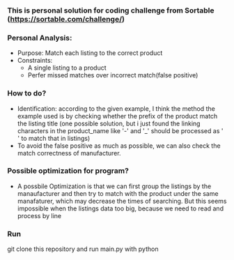 ### This is personal solution for coding challenge from Sortable (https://sortable.com/challenge/)


### Personal Analysis:
- Purpose: Match each listing to the correct product
- Constraints: 
	- A single listing to a product 
	- Perfer missed matches over incorrect match(false positive)

### How to do?
- Identification: according to the given example, I think the method the example used is by checking whether the prefix of the product match the listing title (one possible solution, but i just found the linking characters in the product_name like '-' and '_' should be processed as ' ' to match that in listings)
- To avoid the false positive as much as possible, we can also check the match correctness of manufacturer.

### Possible optimization for program?
- A possbile Optimization is that we can first group the listings by the manaufacturer and then try to match with the product under the same manafaturer, which may decrease the times of searching. But this seems impossible when the listings data too big, because we need to read and process by line

### Run
git clone this repository and run main.py with python



